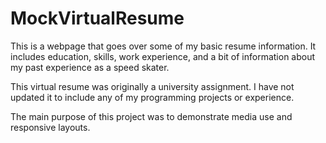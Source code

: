 # MockVirtualResume

This is a webpage that goes over some of my basic resume information. It includes education, skills, work experience, and a bit of information about my past experience as a speed skater. 

This virtual resume was originally a university assignment. I have not updated it to include any of my programming projects or experience. 

The main purpose of this project was to demonstrate media use and responsive layouts. 
